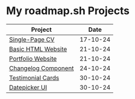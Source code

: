 # My roadmap.sh Projects

| Project                                                                | Date     |
| ---------------------------------------------------------------------- | -------- |
| [Single-Page CV](https://roadmap.sh/projects/single-page-cv)           | 17-10-24 |
| [Basic HTML Website](https://roadmap.sh/projects/basic-html-website)   | 21-10-24 |
| [Portfolio Website](https://roadmap.sh/projects/portfolio-website)     | 21-10-24 |
| [Changelog Component](https://roadmap.sh/projects/changelog-component) | 24-10-24 |
| [Testimonial Cards](https://roadmap.sh/projects/testimonial-cards)     | 30-10-24 |
| [Datepicker UI](https://roadmap.sh/projects/datepicker-ui)             | 30-10-24 |
